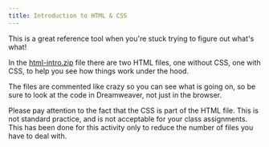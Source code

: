 ```yaml
---
title: Introduction to HTML & CSS
---
```


This is a great reference tool when you're stuck trying to figure out what's what!

In the [html-intro.zip](/assets/html-intro.zip) file there are two HTML files, one without CSS, one with CSS, to help you see how things work under the hood.

The files are commented like crazy so you can see what is going on, so be sure to look at the code in Dreamweaver, not just in the browser.

Please pay attention to the fact that the CSS is part of the HTML file. This is not standard practice, and is not acceptable for your class assignments. This has been done for this activity only to reduce the number of files you have to deal with.

